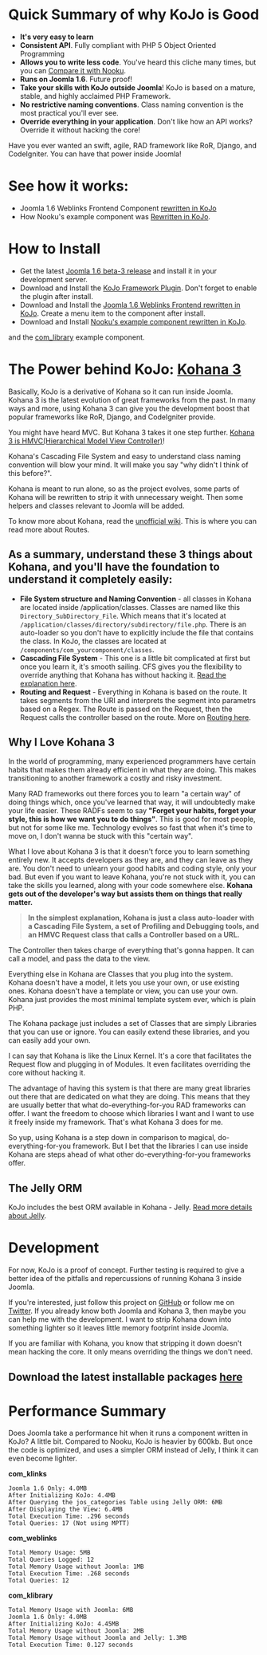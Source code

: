 Quick Summary of why KoJo is Good
=================================

*	**It's very easy to learn**
*	**Consistent API**. Fully compliant with PHP 5 Object Oriented Programming
*	**Allows you to write less code**. You've heard this cliche many times, but you can [Compare it with Nooku](http://github.com/raeldc/kojo-klibrary).
*	**Runs on Joomla 1.6**. Future proof!	
*	**Take your skills with KoJo outside Joomla**! KoJo is based on a mature, stable, and highly acclaimed PHP Framework.
*	**No restrictive naming conventions**. Class naming convention is the most practical you'll ever see.
*	**Override everything in your application**. Don't like how an API works? Override it without hacking the core!

Have you ever wanted an swift, agile, RAD framework like RoR, Django, and CodeIgniter. You can have that power inside Joomla! 

See how it works:
=================

*	Joomla 1.6 Weblinks Frontend Component [rewritten in KoJo](http://github.com/raeldc/kojo-klinks)
*	How Nooku's example component was [Rewritten in KoJo](http://github.com/raeldc/kojo-klibrary).


How to Install
==============
*	Get the latest [Joomla 1.6 beta-3 release](http://joomlacode.org/gf/project/joomla/frs/?action=FrsReleaseBrowse&frs_package_id=5276) and install it in your development server.
*	Download and Install the [KoJo Framework Plugin](http://github.com/raeldc/kojo-project/blob/master/packages/plg_kojo.zip). Don't forget to enable the plugin after install.
*	Download and Install the [Joomla 1.6 Weblinks Frontend rewritten in KoJo](http://github.com/raeldc/kojo-klinks). Create a menu item to the component after install.
*	Download and Install [Nooku's example component rewritten in KoJo](http://github.com/raeldc/kojo-project/blob/master/packages/com_klibrary.zip). 

and the [com_library](http://github.com/raeldc/kojo-project/blob/master/packages/com_library.zip) example component.


The Power behind KoJo: [Kohana 3](http://kohanaframework.org/)
==============================================================

Basically, KoJo is a derivative of Kohana so it can run inside Joomla. Kohana 3 is the latest evolution of great frameworks from the past. 
In many ways and more, using Kohana 3 can give you the development boost that popular frameworks like RoR, Django, and CodeIgniter provide.

You might have heard MVC. But Kohana 3 takes it one step further. [Kohana 3 is HMVC(Hierarchical Model View Controller)](http://kerkness.ca/wiki/doku.php?id=hmvc_in_kohana)!

Kohana's Cascading File System and easy to understand class naming convention will blow your mind. It will make you say "why didn't I think of this before?".

Kohana is meant to run alone, so as the project evolves, some parts of Kohana will be rewritten to strip it with unnecessary weight. 
Then some helpers and classes relevant to Joomla will be added.

To know more about Kohana, read the [unofficial wiki](http://kerkness.ca/wiki/doku.php). This is where you can read more about Routes. 

As a summary, understand these 3 things about Kohana, and you'll have the foundation to understand it completely easily:
------------------------------------------------------------------------------------------------------------------------
*	**File System structure and Naming Convention** - all classes in Kohana are located inside /application/classes. 
Classes are named like this `Directory_SubDirectory_File`. Which means that it's located at `/application/classes/directory/subdirectory/file.php`. 
There is an auto-loader so you don't have to explicitly include the file that contains the class. In KoJo, the classes are located at `/components/com_yourcomponent/classes`.
*	**Cascading File System** - This one is a little bit complicated at first but once you learn it, it's smooth sailing. CFS gives you the flexibility to override anything that Kohana has without hacking it.
[Read the explanation here](http://kohanaframework.org/guide/about.filesystem).
*	**Routing and Request** - Everything in Kohana is based on the route. It takes segments from the URI and interprets the segment into parametrs based on a Regex. 
The Route is passed on the Request, then the Request calls the controller based on the route. More on [Routing here](http://kerkness.ca/wiki/doku.php?id=routing:routing_basics).

Why I Love Kohana 3
-------------------

In the world of programming, many experienced programmers have certain habits that makes them already efficient in what they are doing. 
This makes transitioning to another framework a costly and risky investment.

Many RAD frameworks out there forces you to learn "a certain way" of doing things which, once you've learned that way, it will undoubtedly make your life easier.
These RADFs seem to say **"Forget your habits, forget your style, this is how we want you to do things"**.
This is good for most people, but not for some like me. Technology evolves so fast that when it's time to move on, I don't wanna be stuck with this "certain way".

What I love about Kohana 3 is that it doesn't force you to learn something entirely new. It accepts developers as they are, and they can leave as they are.
You don't need to unlearn your good habits and coding style, only your bad. But even if you want to leave Kohana, you're not stuck with it, you can take the skills you learned, along with your code somewhere else.
**Kohana gets out of the developer's way but assists them on things that really matter.**

> **In the simplest explanation, Kohana is just a class auto-loader with a Cascading File System, a set of Profiling and Debugging tools, and an HMVC Request class that calls a Controller based on a URL.**

The Controller then takes charge of everything that's gonna happen. It can call a model, and pass the data to the view.

Everything else in Kohana are Classes that you plug into the system.  Kohana doesn't have a model, it lets you use your own, or use existing ones. 
Kohana doesn't have a template or view, you can use your own. Kohana just provides the most minimal template system ever, which is plain PHP. 

The Kohana package just includes a set of Classes that are simply Libraries that you can use or ignore. You can easily extend these libraries, and you can easily add your own.

I can say that Kohana is like the Linux Kernel. It's a core that facilitates the Request flow and plugging in of Modules. It even facilitates overriding the core without hacking it.

The advantage of having this system is that there are many great libraries out there that are dedicated on what they are doing. 
This means that they are usually better that what do-everything-for-you RAD frameworks can offer.
I want the freedom to choose which libraries I want and I want to use it freely inside my framework. That's what Kohana 3 does for me.

So yup, using Kohana is a step down in comparison to magical, do-everything-for-you framework. 
But I bet that the libraries I can use inside Kohana are steps ahead of what other do-everything-for-you frameworks offer.

The Jelly ORM
-------------
KoJo includes the best ORM available in Kohana - Jelly. [Read more details about Jelly](http://jelly.jonathan-geiger.com/docs/jelly.getting-started).

Development
===========

For now, KoJo is a proof of concept. Further testing is required to give a better idea of the pitfalls and repercussions of running Kohana 3 inside Joomla.

If you're interested, just follow this project on [GitHub](http://github.com/raeldc/kojo-project) or follow me on [Twitter](http://twitter.com/raeldc). 
If you already know both Joomla and Kohana 3, then maybe you can help me with the development. 
I want to strip Kohana down into something lighter so it leaves little memory footprint inside Joomla.

If you are familiar with Kohana, you know that stripping it down doesn't mean hacking the core. It only means overriding the things we don't need.


Download the latest installable packages [here](http://github.com/raeldc/kojo-project/tree/master/packages/)
------------------------------------------------------------------------------------------------------------

Performance Summary
===================

Does Joomla take a performance hit when it runs a component written in KoJo? A little bit. Compared to Nooku, KoJo is heavier by 600kb. But once the code is optimized, and uses a simpler ORM instead of Jelly, I think it can even become lighter.

**com_klinks**

	Joomla 1.6 Only: 4.0MB
	After Initializing KoJo: 4.4MB
	After Querying the jos_categories Table using Jelly ORM: 6MB
	After Displaying the View: 6.4MB
	Total Execution Time: .296 seconds
	Total Queries: 17 (Not using MPTT)

**com_weblinks**

	Total Memory Usage: 5MB
	Total Queries Logged: 12
	Total Memory Usage without Joomla: 1MB
	Total Execution Time: .268 seconds
	Total Queries: 12

**com_klibrary**

	Total Memory Usage with Joomla: 6MB
	Joomla 1.6 Only: 4.0MB
	After Initializing KoJo: 4.45MB
	Total Memory Usage without Joomla: 2MB
	Total Memory Usage without Joomla and Jelly: 1.3MB
	Total Execution Time: 0.127 seconds
